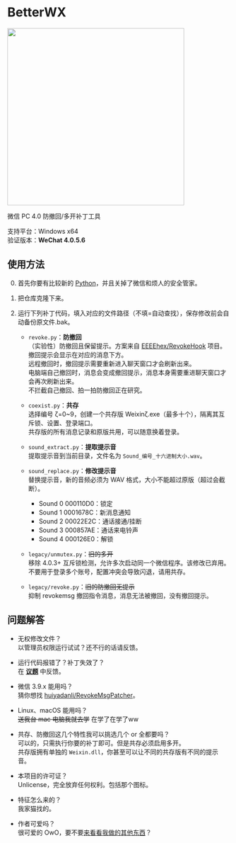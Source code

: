 # BetterWX
<img width="400" src="https://github.com/user-attachments/assets/4bdfb590-d913-4543-b54c-347f6b1d14e7" />

微信 PC 4.0 防撤回/多开补丁工具

支持平台：Windows x64<br>
验证版本：**WeChat 4.0.5.6**

## 使用方法
0. 首先你要有比较新的 [Python](https://www.python.org/downloads/)，并且关掉了微信和烦人的安全管家。
1. 把仓库克隆下来。
2. 运行下列补丁代码，填入对应的文件路径（不填=自动查找），保存修改前会自动备份原文件.bak。<br>

   - `revoke.py`：**防撤回**<br>（实验性）防撤回且保留提示。方案来自 [EEEEhex/RevokeHook](https://github.com/EEEEhex/RevokeHook) 项目。<br>撤回提示会显示在对应的消息下方。<br>远程撤回时，撤回提示需要重新进入聊天窗口才会刷新出来。<br>电脑端自己撤回时，消息会变成撤回提示，消息本身需要重进聊天窗口才会再次刷新出来。<br>不拦截自己撤回、拍一拍防撤回正在研究。

   - `coexist.py`：**共存**<br>选择编号 ζ=0~9，创建一个共存版 Weixinζ.exe（最多十个），隔离其互斥锁、设置、登录端口。<br>共存版的所有消息记录和原版共用，可以随意换着登录。

   - `sound_extract.py`：**提取提示音**<br>提取提示音到当前目录，文件名为 `Sound_编号_十六进制大小.wav`。

   - `sound_replace.py`：**修改提示音**<br>替换提示音，新的音频必须为 WAV 格式，大小不能超过原版（超过会截断）。<br>
     - Sound 0 000110D0：锁定
     - Sound 1 0001678C：新消息通知
     - Sound 2 00022E2C：通话接通/挂断
     - Sound 3 000857AE：通话来电铃声
     - Sound 4 000126E0：解锁

   - `legacy/unmutex.py`：~~旧的多开~~<br>移除 4.0.3+ 互斥锁检测，允许多次启动同一个微信程序。该修改已弃用。<br>不要用于登录多个账号，配置冲突会导致闪退，请用共存。

   - `legacy/revoke.py`：~~旧的防撤回无提示~~<br>抑制 revokemsg 撤回指令消息，消息无法被撤回，没有撤回提示。

## 问题解答

- 无权修改文件？<br>
  以管理员权限运行试试？还不行的话请反馈。

- 运行代码报错了？补丁失效了？<br>
  在 [**议题**](https://github.com/zetaloop/BetterWX/issues) 中反馈。

- 微信 3.9.x 能用吗？<br>
  猜你想找 [huiyadanli/RevokeMsgPatcher](https://github.com/huiyadanli/RevokeMsgPatcher)。

- Linux、macOS 能用吗？<br>
  ~~送我台 mac 电脑我就去学~~ 在学了在学了ww

- 共存、防撤回这几个特性我可以挑选几个 or 全都要吗？<br>
  可以的，只需执行你要的补丁即可。但是共存必须启用多开。<br>共存版拥有单独的 `Weixin.dll`，你甚至可以让不同的共存版有不同的提示音。

- 本项目的许可证？<br>
  Unlicense，完全放弃任何权利。包括那个图标。

- 特征怎么来的？<br>
  我家猫找的。

- 作者可爱吗？<br>
  很可爱的 OwO，要不要[来看看我做的其他东西](https://github.com/zetaloop)？

